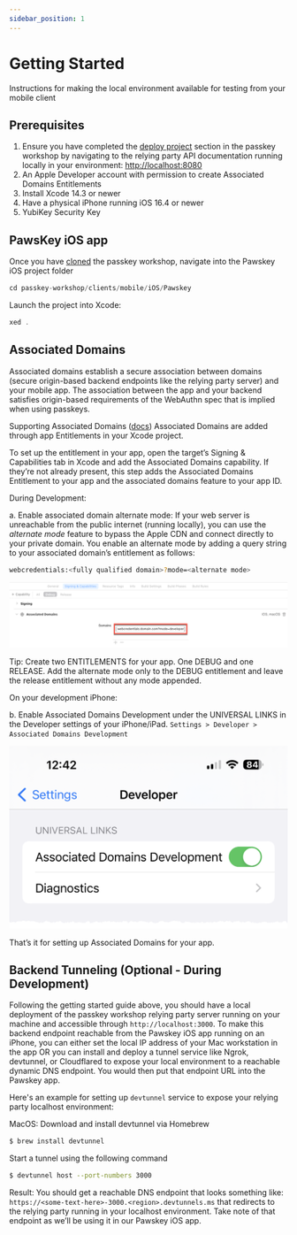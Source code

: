```yaml
---
sidebar_position: 1
---
```


# Getting Started

Instructions for making the local environment available for testing from your mobile client

## Prerequisites

1. Ensure you have completed the [deploy project](../../../deploy) section in the passkey workshop by navigating to the relying party API documentation running locally in your environment: [http://localhost:8080](http://localhost:8080)
2. An Apple Developer account with permission to create Associated Domains Entitlements
3. Install Xcode 14.3 or newer
4. Have a physical iPhone running iOS 16.4 or newer
5. YubiKey Security Key

## PawsKey iOS app

Once you have [cloned](../../deploy#clone-the-repository) the passkey workshop, navigate into the Pawskey iOS project folder

```javascript
cd passkey-workshop/clients/mobile/iOS/Pawskey
```

Launch the project into Xcode:

```javascript
xed .
```

## Associated Domains

Associated domains establish a secure association between domains (secure origin-based backend endpoints like the relying party server) and your mobile app. The association between the app and your backend satisfies origin-based requirements of the WebAuthn spec that is implied when using passkeys.

Supporting Associated Domains ([docs](https://developer.apple.com/documentation/xcode/supporting-associated-domains))
Associated Domains are added through app Entitlements in your Xcode project.

To set up the entitlement in your app, open the target’s Signing & Capabilities tab in Xcode and add the Associated Domains capability. If they’re not already present, this step adds the Associated Domains Entitlement to your app and the associated domains feature to your app ID.

During Development:

a. Enable associated domain alternate mode: If your web server is unreachable from the public internet (running locally), you can use the _alternate mode_ feature to bypass the Apple CDN and connect directly to your private domain.
You enable an alternate mode by adding a query string to your associated domain’s entitlement as follows:

```bash
webcredentials:<fully qualified domain>?mode=<alternate mode>
```

![Associated Domain - Developer Mode](/img/associated-domain.png)

Tip: Create two ENTITLEMENTS for your app. One DEBUG and one RELEASE. Add the alternate mode only to the DEBUG entitlement and leave the release entitlement without any mode appended.

On your development iPhone:

b. Enable Associated Domains Development under the UNIVERSAL LINKS in the Developer settings of your iPhone/iPad. `Settings > Developer > Associated Domains Development`

![Associated Domains - Developer Mode iPhone](/img/associated-domains-devmode.png)

That’s it for setting up Associated Domains for your app.

## Backend Tunneling (Optional - During Development)

Following the getting started guide above, you should have a local deployment of the passkey workshop relying party server running on your machine and accessible through `http://localhost:3000`. To make this backend endpoint reachable from the Pawskey iOS app running on an iPhone, you can either set the local IP address of your Mac workstation in the app OR you can install and deploy a tunnel service like Ngrok, devtunnel, or Cloudflared to expose your local environment to a reachable dynamic DNS endpoint. You would then put that endpoint URL into the Pawskey app.

Here's an example for setting up `devtunnel` service to expose your relying party localhost environment:

MacOS: Download and install devtunnel via Homebrew

```bash
$ brew install devtunnel
```

Start a tunnel using the following command

```bash
$ devtunnel host --port-numbers 3000
```

Result: You should get a reachable DNS endpoint that looks something like: `https://<some-text-here>-3000.<region>.devtunnels.ms` that redirects to the relying party running in your localhost environment. Take note of that endpoint as we’ll be using it in our Pawskey iOS app.
